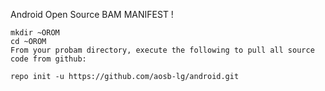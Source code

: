 Android Open Source BAM MANIFEST !

```
mkdir ~OROM
cd ~OROM
From your probam directory, execute the following to pull all source code from github:

repo init -u https://github.com/aosb-lg/android.git
```    
